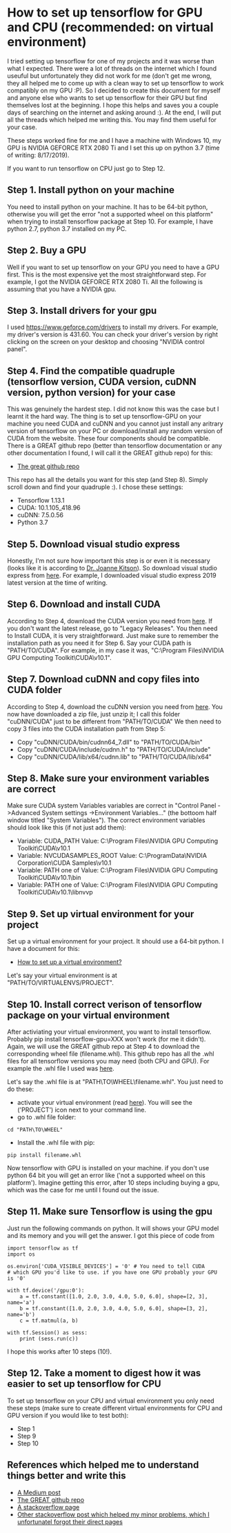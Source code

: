 # How to set up tensorflow for GPU and CPU (recommended: on virtual environment)
I tried setting up tensorflow for one of my projects and it was worse than what I expected. There were a lot of threads on the internet which I found useuful but unfortunately they did not work for me (don't get me wrong, they all helped me to come up with a clean way to set up tensorflow to work compatibly on my GPU :P). So I decided to create this document for myself and anyone else who wants to set up tensorflow for their GPU but find themselves lost at the beginning. I hope this helps and saves you a couple days of searching on the internet and asking around :). At the end, I will put all the threads which helped me writing this. You may find them useful for your case.

These steps worked fine for me and I have a machine with Windows 10, my GPU is NVIDIA GEFORCE RTX 2080 Ti and I set this up on python 3.7 (time of writing: 8/17/2019).

If you want to run tensorflow on CPU just go to Step 12.

## Step 1. Install python on your machine 
You need to install python on your machine. It has to be 64-bit python, otherwise you will get the error "not a supported wheel on this platform" when trying to install tensorflow package at Step 10. For example, I have python 2.7, python 3.7 installed on my PC.

## Step 2. Buy a GPU
Well if you want to set up tensorflow on your GPU you need to have a GPU first. This is the most expensive yet the most straightforward step. For example, I got the NVIDIA GEFORCE RTX 2080 Ti. All the following is assuming that you have a NVIDIA gpu.

## Step 3. Install drivers for your gpu
I used https://www.geforce.com/drivers to install my drivers. For example, my driver's version is 431.60. You can check your driver's version by right clicking on the screen on your desktop and choosing "NVIDIA control panel".

## Step 4. Find the compatible quadruple (tensorflow version, CUDA version, cuDNN version, python version) for your case
This was genuinely the hardest step. I did not know this was the case but I learnt it the hard way. The thing is to set up tensorflow-GPU on your machine you need CUDA and cuDNN and you cannot just install any aritrary version of tensorflow on your PC or download/install any random version of CUDA from the website. These four components should be compatible. There is a GREAT github repo (better than tensorflow documentation or any other documentation I found, I will call it the GREAT github repo) for this:
* [The great github repo](https://github.com/fo40225/tensorflow-windows-wheel)

This repo has all the details you want for this step (and Step 8). Simply scroll down and find your quadruple :). I chose these settings:

* Tensorflow 1.13.1
* CUDA: 10.1.105_418.96
* cuDNN: 7.5.0.56
* Python 3.7

## Step 5. Download visual studio express
Honestly, I'm not sure how important this step is or even it is necessary (looks like it is according to [Dr. Joanne Kitson](https://towardsdatascience.com/installing-tensorflow-with-cuda-cudnn-and-gpu-support-on-windows-10-60693e46e781)). So download visual studio express from [here](https://visualstudio.microsoft.com/vs/express/). For example, I downloaded visual studio express 2019 latest version at the time of writing.

## Step 6. Download and install CUDA
According to Step 4, download the CUDA version you need from [here](https://developer.nvidia.com/cuda-downloads). If you don't want the latest release, go to "Legacy Releases". You then need to Install CUDA, it is very straightforward. Just make sure to remember the installation path as you need it for Step 6. Say your CUDA path is "PATH/TO/CUDA". For example, in my case it was, "C:\Program Files\NVIDIA GPU Computing Toolkit\CUDA\v10.1".

## Step 7. Download cuDNN and copy files into CUDA folder
According to Step 4, download the cuDNN version you need from [here](https://developer.nvidia.com/cudnn). You now have downloaded a zip file, just unzip it; I call this folder "cuDNN/CUDA" just to be different from "PATH/TO/CUDA" We then need to copy 3 files into the CUDA installation path from Step 5:

* Copy "cuDNN/CUDA/bin/cudnn64_7.dll" to "PATH/TO/CUDA/bin"
* Copy "cuDNN/CUDA/include/cudnn.h" to "PATH/TO/CUDA/include"
* Copy "cuDNN/CUDA/lib/x64/cudnn.lib" to "PATH/TO/CUDA/lib/x64"

## Step 8. Make sure your environment variables are correct

Make sure CUDA system Variables variables are correct in "Control Panel ->Advanced System settings ->Environment Variables..." (the bottoom half window titled "System Variables"). The correct environment variables should look like this (if not just add them):

* Variable: CUDA_PATH   Value:  C:\Program Files\NVIDIA GPU Computing Toolkit\CUDA\v10.1
* Variable: NVCUDASAMPLES_ROOT   Value:  C:\ProgramData\NVIDIA Corporation\CUDA Samples\v10.1
* Variable: PATH   one of Value:  C:\Program Files\NVIDIA GPU Computing Toolkit\CUDA\v10.1\bin
* Variable: PATH   one of Value:  C:\Program Files\NVIDIA GPU Computing Toolkit\CUDA\v10.1\libnvvp

## Step 9. Set up virtual environment for your project
Set up a virtual environment for your project. It should use a 64-bit python. I have a document for this:

* [How to set up a virtual environment?](https://github.com/SalarAbb/Set-up-virtualenv-for-python)

Let's say your virtual environment is at "PATH/TO/VIRTUALENVS/PROJECT".

## Step 10. Install correct verison of tensorflow package on your virtual environment
After activiating your virtual environment, you want to install tensorflow. Probably pip install tensorflow-gpu=XXX won't work (for me it didn't). Again, we will use the GREAT github repo at Step 4 to download the corresponding wheel file (filename.whl). This github repo has all the .whl files for all tensorflow versions you may need (both CPU and GPU). For example the .whl file I used was [here](https://github.com/fo40225/tensorflow-windows-wheel/tree/master/1.13.1/py37/GPU/cuda101cudnn75sse2).

Let's say the .whl file is at "PATH\TO\WHEEL\filename.whl". You just need to do these:
* activate your virtual environment (read [here](https://github.com/SalarAbb/Set-up-virtualenv-for-python)). You will see the ('PROJECT') icon next to your command line.
* go to .whl file folder:
```
cd "PATH\TO\WHEEL"
```
* Install the .whl file with pip:
```
pip install filename.whl
```
Now tensorflow with GPU is installed on your machine. if you don't use python 64 bit you will get an error like ('not a supported wheel on this platform'). Imagine getting this error, after 10 steps including buying a gpu, which was the case for me until I found out the issue.

## Step 11. Make sure Tensorflow is using the gpu
Just run the following commands on python. It will shows your GPU model and its memory and you will get the answer. I got this piece of code from
```
import tensorflow as tf
import os

os.environ['CUDA_VISIBLE_DEVICES'] = '0' # You need to tell CUDA
# which GPU you'd like to use. if you have one GPU probably your GPU is '0'

with tf.device('/gpu:0'):
    a = tf.constant([1.0, 2.0, 3.0, 4.0, 5.0, 6.0], shape=[2, 3], name='a')
    b = tf.constant([1.0, 2.0, 3.0, 4.0, 5.0, 6.0], shape=[3, 2], name='b')
    c = tf.matmul(a, b)

with tf.Session() as sess:
    print (sess.run(c))
```
I hope this works after 10 steps (10!).

## Step 12. Take a moment to digest how it was easier to set up tensorflow for CPU
To set up tensorflow on your CPU and virtual environment you only need these steps (make sure to create different virtual environments for CPU and GPU version if you would like to test both):
* Step 1
* Step 9
* Step 10


## References which helped me to understand things better and write this
* [A Medium post](https://towardsdatascience.com/installing-tensorflow-with-cuda-cudnn-and-gpu-support-on-windows-10-60693e46e781)
* [The GREAT github repo](https://github.com/fo40225/tensorflow-windows-wheel)
* [A stackoverflow page](https://stackoverflow.com/questions/45316569/how-to-install-tensorflow-on-python-2-7-on-windows)
* [Other stackoverflow post which helped my minor problems, which I unfortunatel forgot their direct pages](https://stackoverflow.com)

